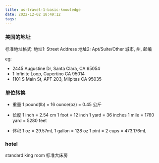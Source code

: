 ```yaml
---
title: us-travel-1-basic-knowledge
date: 2022-12-02 18:49:12
tags:
---
```


### 美国的地址

标准地址格式:
地址1: Street Address
地址2: Apt/Suite/Other
城市, 州, 邮编

eg:
- 2445 Augustine Dr, Santa Clara, CA 95054
- 1 Infinite Loop, Cupertino CA 95014
- 1101 S Main St, APT 203, Milpitas CA 95035


### 单位转换

- 重量
1 pound(lb) = 16 ounce(oz) = 0.45 公斤

- 长度
1 inch = 2.54 cm
1 foot = 12 inch
1 yard = 36 inches
1 mile = 1760 yard = 5280 feet

- 体积
1 oz = 29.57mL
1 gallon = 128 oz
1 pint = 2 cups = 473.176mL

### hotel
standard king room 标准大床房
